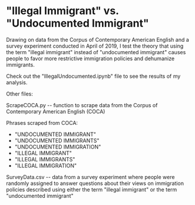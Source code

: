 # "Illegal Immigrant" vs. "Undocumented Immigrant"

Drawing on data from the Corpus of Contemporary American English and a survey experiment conducted in April of 2019, I test the theory that using the term "illegal immigrant" instead of "undocumented immigrant" causes people to favor more restrictive immigration policies and dehumanize immigrants.

Check out the "IllegalUndocumented.ipynb" file to see the results of my analysis.

Other files:

ScrapeCOCA.py -- function to scrape data from the Corpus of Contemporary American English (COCA)

Phrases scraped from COCA:
 - "UNDOCUMENTED IMMIGRANT"
 - "UNDOCUMENTED IMMIGRANTS"
 - "UNDOCUMENTED IMMIGRATION"
 - "ILLEGAL IMMIGRANT"
 - "ILLEGAL IMMIGRANTS"
 - "ILLEGAL IMMIGRATION"

SurveyData.csv -- data from a survey experiment where people were randomly assigned to answer questions about their views on immigration policies described using either the term "illegal immigrant" or the term "undocumented immigrant"




